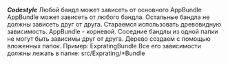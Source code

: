 ***Codestyle***
Любой бандл может зависеть от основного AppBundle
AppBundle может зависеть от любого бандла.
Остальные бандла не должны зависеть друг от друга.
Стараемся использовать древовидную зависимость.
AppBundle - корневой.
Соседние бандлы из одной папки не могут быть зависимы друг от друга.
Дерево создаем с помощью вложенных папок.
Пример: ExpratingBundle
Все его зависимости должны лежать в папке: src/Exprating/*Bundle
